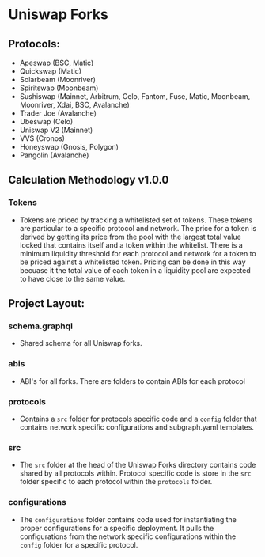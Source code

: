 # Uniswap Forks

## Protocols:

- Apeswap (BSC, Matic)
- Quickswap (Matic)
- Solarbeam (Moonriver)
- Spiritswap (Moonbeam)
- Sushiswap (Mainnet, Arbitrum, Celo, Fantom, Fuse, Matic, Moonbeam, Moonriver, Xdai, BSC, Avalanche)
- Trader Joe (Avalanche)
- Ubeswap (Celo)
- Uniswap V2 (Mainnet)
- VVS (Cronos)
- Honeyswap (Gnosis, Polygon)
- Pangolin (Avalanche)

## Calculation Methodology v1.0.0

### Tokens

- Tokens are priced by tracking a whitelisted set of tokens. These tokens are particular to a specific protocol and network. The price for a token is derived by getting its price from the pool with the largest total value locked that contains itself and a token within the whitelist. There is a minimum liquidity threshold for each protocol and network for a token to be priced against a whitelisted token. Pricing can be done in this way becuase it the total value of each token in a liquidity pool are expected to have close to the same value.

## Project Layout:

### schema.graphql

- Shared schema for all Uniswap forks.

### abis

- ABI's for all forks. There are folders to contain ABIs for each protocol

### protocols

- Contains a `src` folder for protocols specific code and a `config` folder that contains network specific configurations and subgraph.yaml templates.

### src

- The `src` folder at the head of the Uniswap Forks directory contains code shared by all protocols within. Protocol specific code is store in the `src` folder specific to each protocol within the `protocols` folder.

### configurations

- The `configurations` folder contains code used for instantiating the proper configurations for a specific deployment. It pulls the configurations from the network specific configurations within the `config` folder for a specific protocol.
